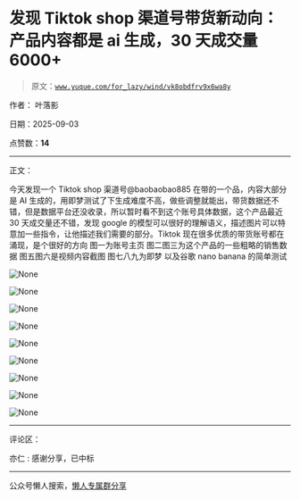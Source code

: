 # 发现 Tiktok shop 渠道号带货新动向：产品内容都是 ai 生成，30 天成交量 6000+

> 原文：[`www.yuque.com/for_lazy/wind/vk8obdfrv9x6wa8y`](https://www.yuque.com/for_lazy/wind/vk8obdfrv9x6wa8y)

作者： 叶落影

日期：2025-09-03

点赞数：**14**

* * *

正文：

今天发现一个 Tiktok
shop 渠道号@baobaobao885 在带的一个品，内容大部分是 AI 生成的，用即梦测试了下生成难度不高，做些调整就能出，带货数据还不错，但是数据平台还没收录，所以暂时看不到这个账号具体数据，这个产品最近 30 天成交量还不错，发现 google 的模型可以很好的理解语义，描述图片可以特意加一些指令，让他描述我们需要的部分。Tiktok 现在很多优质的带货账号都在涌现，是个很好的方向
图一为账号主页 图二图三为这个产品的一些粗略的销售数据 图五图六是视频内容截图 图七八九为即梦 以及谷歌 nano banana 的简单测试

![](img/373a5c452f5d6be0f2f26361b6de2461.png "None")

![](img/9f5ca985762a40d2be2e1a8c55903a4f.png "None")

![](img/4d4590784fe6bb04b259fa8a9a16985b.png "None")

![](img/0b32434318c9147d0bb6491d1232556c.png "None")

![](img/6d3e681b124c4a30b73c8332f9381688.png "None")

![](img/6eaa55166e84fc87e618fcdcb515c509.png "None")

![](img/9f24df21a211fa572c21755f2ae80f84.png "None")

![](img/44300f333439a44d7532702327586ff4.png "None")

![](img/596cc6c2133c30c1d4cfef5e78c850c2.png "None")

* * *

评论区：

亦仁 : 感谢分享，已中标

* * *

公众号懒人搜索，[懒人专属群分享](https://lazybook.fun/#/blog/group)